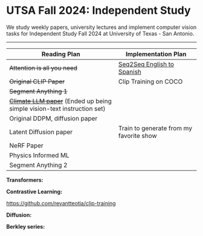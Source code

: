 # UTSA Fall 2024: Independent Study
We study weekly papers, university lectures and 
implement computer vision tasks for Independent Study 
Fall 2024 at University of Texas - San Antonio.

---
| **Reading Plan**                                                                                  | **Implementation Plan** |
|---------------------------------------------------------------------------------------------------|--------------------------|
| ~~Attention is all you need~~                                                                      |[Seq2Seq English to Spanish](http://bit.ly/3AaCknS)|
| ~~Original CLIP Paper~~                                                                            |Clip Training on COCO     |
| ~~Segment Anything 1~~                                                                             |                          |
| ~~[Climate LLM paper](https://arxiv.org/abs/2409.19058)~~ (Ended up being simple vision-text instruction set) |                          |
| Original DDPM, diffusion paper                                                                     |                          |
| Latent Diffusion paper                                                                             |Train to generate from my favorite show|
| NeRF Paper                                                                                         |                          |
| Physics Informed ML                                                                                |                          |
| Segment Anything 2                                                                                 |                          |


**Transformers:**

**Contrastive Learning:**

https://github.com/revantteotia/clip-training

**Diffusion:**

**Berkley series:**
